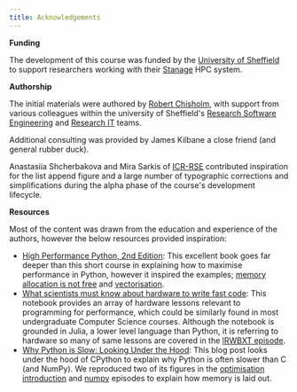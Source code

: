 ```yaml
---
title: Acknowledgements
---
```


**Funding**

The development of this course was funded by the [University of Sheffield](https://www.sheffield.ac.uk) to support researchers working with their [Stanage](https://docs.hpc.shef.ac.uk/en/latest/stanage/index.html#gsc.tab=0) HPC system.

**Authorship**

The initial materials were authored by [Robert Chisholm](https://www.sheffield.ac.uk/dcs/people/research-staff/robert-chisholm), with support from various colleagues within the university of Sheffield's [Research Software Engineering](https://rse.shef.ac.uk) and [Research IT](https://www.sheffield.ac.uk/it-services/research) teams.

Additional consulting was provided by James Kilbane a close friend (and general rubber duck).

Anastasiia Shcherbakova and Mira Sarkis of [ICR-RSE](https://github.com/ICR-RSE-Group) contributed inspiration for the list append figure and a large number of typographic corrections and simplifications during the alpha phase of the course's development lifecycle.

**Resources**

Most of the content was drawn from the education and experience of the authors, however the below resources provided inspiration:

* [High Performance Python, 2nd Edition](https://www.oreilly.com/library/view/high-performance-python/9781492055013/): This excellent book goes far deeper than this short course in explaining how to maximise performance in Python, however it inspired the examples; [memory allocation is not free](optimisation-latency.html#memory-allocation-is-not-free) and [vectorisation](optimisation-latency.html#memory-allocation-is-not-free).
* [What scientists must know about hardware to write fast code](https://viralinstruction.com/posts/hardware/): This notebook provides an array of hardware lessons relevant to programming for performance, which could be similarly found in most undergraduate Computer Science courses. Although the notebook is grounded in Julia, a lower level language than Python, it is referring to hardware so many of same lessons are covered in the [lRWBXT episode](optimisation-latency).
* [Why Python is Slow: Looking Under the Hood](https://jakevdp.github.io/blog/2014/05/09/why-python-is-slow/): This blog post looks under the hood of CPython to explain why Python is often slower than C (and NumPy). We reproduced two of its figures in the [optimisation introduction](optimisation-introduction.html) and [numpy](optimisation-numpy) episodes to explain how memory is laid out.
